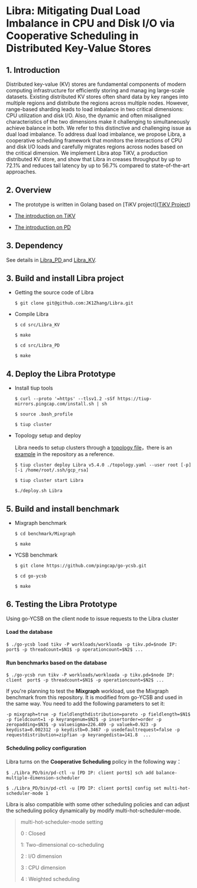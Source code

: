 # Libra: Mitigating Dual Load Imbalance in CPU and Disk I/O via Cooperative Scheduling in Distributed Key-Value Stores

## 1. Introduction

 Distributed key-value (KV) stores are fundamental components of
 modern computing infrastructure for efficiently storing and manag
ing large-scale datasets. Existing distributed KV stores often shard
 data by key ranges into multiple regions and distribute the regions
 across multiple nodes. However, range-based sharding leads to load
 imbalance in two critical dimensions: CPU utilization and disk I/O.
 Also, the dynamic and often misaligned characteristics of the two
 dimensions make it challenging to simultaneously achieve balance
 in both. We refer to this distinctive and challenging issue as dual
 load imbalance. To address dual load imbalance, we propose Libra,
 a cooperative scheduling framework that monitors the interactions
 of CPU and disk I/O loads and carefully migrates regions across
 nodes based on the critical dimension. We implement Libra atop
 TiKV, a production distributed KV store, and show that Libra in
creases throughput by up to 72.1% and reduces tail latency by up
 to 56.7% compared to state-of-the-art approaches.




## 2. Overview
* The prototype is written in Golang based on [TiKV project]([TiKV Project](https://github.com/tikv))

* [The introduction on TiKV](./src/Libra_KV/README.md)

* [The introduction on PD](./src/Libra_PD/README.md)

  

## 3. Dependency 

See details in [Libra_PD ](./src/Libra_PD/README.md)and [Libra_KV](./src/Libra_KV/README.md).



## 3. Build and install Libra project

* Getting the source code of Libra 

  `$ git clone git@github.com:JK1Zhang/Libra.git`

* Compile Libra 

  `$ cd src/Libra_KV`

  `$ make`

  `$ cd src/Libra_PD`
  
  `$ make`

  

## 4. Deploy the Libra Prototype

- Install tiup tools

  `$ curl --proto '=https' --tlsv1.2 -sSf https://tiup-mirrors.pingcap.com/install.sh | sh`

  `$ source .bash_profile`

  `$ tiup cluster`

- Topology setup and deploy

  Libra needs to setup clusters through a [topology file](https://tikv.org/docs/7.1/deploy/install/production/#step-2-initialize-cluster-topology-file)，there is an [example](./topology.yaml) in the repository as a reference.

  `$ tiup cluster deploy Libra v5.4.0 ./topology.yaml --user root [-p] [-i /home/root/.ssh/gcp_rsa]`

  `$ tiup cluster start Libra`

  `$./deploy.sh Libra`

  

## 5. Build and install benchmark

- Mixgraph benchmark

  `$ cd benchmark/Mixgraph`

  `$ make`

- YCSB benchmark

  `$ git clone https://github.com/pingcap/go-ycsb.git`

  `$ cd go-ycsb`

  `$ make`

  

## 6. Testing the Libra Prototype

Using go-YCSB on the client node to issue requests to the Libra cluster

#### **Load the database**

`$ ./go-ycsb load tikv -P workloads/workloada -p tikv.pd=$node IP: port$ -p threadcount=$N1$ -p operationcount=$N2$ ...`

#### **Run benchmarks based on the database**

``$ ./go-ycsb run tikv -P workloads/workloada -p tikv.pd=$node IP: client  port$ -p threadcount=$N1$ -p operationcount=$N2$ ...``

If you're planning to test the **Mixgraph** workload, use the Mixgraph benchmark from this repository. It is modified from go-YCSB and used in the same way. You need to add the following parameters to set it:

``-p mixgraph=true -p fieldlengthdistribution=pareto -p fieldlength=$N1$ -p fieldcount=1 -p keyrangenum=$N2$ -p insertorder=order -p zeropadding=$N3$ -p valuesigma=226.409 -p valuek=0.923 -p keydista=0.002312 -p keydistb=0.3467 -p usedefaultrequest=false -p requestdistribution=zipfian -p keyrangedista=141.8  ...``

#### **Scheduling policy configuration**

Libra turns on the **Cooperative Scheduling** policy in the following way：

``$ ./Libra_PD/bin/pd-ctl -u [PD IP: client port$] sch add balance-multiple-dimension-scheduler``

``$ ./Libra_PD/bin/pd-ctl -u [PD IP: client port$] config set multi-hot-scheduler-mode 1``

Libra  is also compatible with some other scheduling policies and can adjust the scheduling policy dynamically by modify multi-hot-scheduler-mode. 

> multi-hot-scheduler-mode setting
>
> 0 : Closed
>
> 1: Two-dimensional co-scheduling
>
> 2 : I/O dimension
>
> 3 : CPU dimension
>
> 4 : Weighted scheduling



